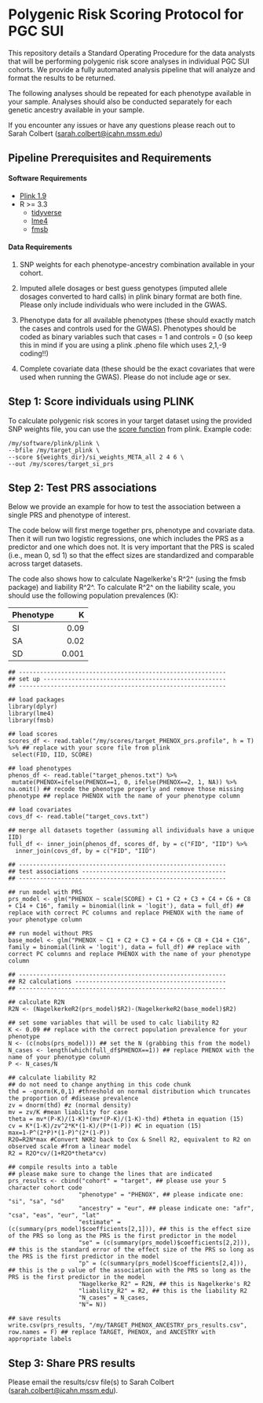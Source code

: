 # Polygenic Risk Scoring Protocol for PGC SUI
This repository details a Standard Operating Procedure for the data analysts that will be performing polygenic risk score analyses in individual PGC SUI cohorts. We provide a fully automated analysis pipeline that will analyze and format the results to be returned.

The following analyses should be repeated for each phenotype available in your sample. Analyses should also be conducted separately for each genetic ancestry available in your sample. 

If you encounter any issues or have any questions please reach out to Sarah Colbert (sarah.colbert@icahn.mssm.edu)

## Pipeline Prerequisites and Requirements

#### Software Requirements

* [Plink 1.9](https://www.cog-genomics.org/plink/)
* R >= 3.3
  * [tidyverse](https://github.com/tidyverse/tidyverse)
  * [lme4](https://cran.r-project.org/web/packages/lme4/index.html)
  * [fmsb](https://cran.r-project.org/web/packages/fmsb/index.html)

#### Data Requirements

1) SNP weights for each phenotype-ancestry combination available in your cohort.

2) Imputed allele dosages or best guess genotypes (imputed allele dosages converted to hard calls) in plink binary format are both fine. Please only include individuals who were included in the GWAS. 

3) Phenotype data for all available phenotypes (these should exactly match the cases and controls used for the GWAS). Phenotypes should be coded as binary variables such that cases = 1 and controls = 0 (so keep this in mind if you are using a plink .pheno file which uses 2,1,-9 coding!!)

4) Complete covariate data (these should be the exact covariates that were used when running the GWAS). Please do not include age or sex. 


## Step 1: Score individuals using PLINK

To calculate polygenic risk scores in your target dataset using the provided SNP weights file, you can use the [score function](https://www.cog-genomics.org/plink/1.9/score) from plink. Example code: 

```
/my/software/plink/plink \
--bfile /my/target_plink \
--score ${weights_dir}/si_weights_META_all 2 4 6 \
--out /my/scores/target_si_prs
```

## Step 2: Test PRS associations

Below we provide an example for how to test the association between a single PRS and phenotype of interest.

The code below will first merge together prs, phenotype and covariate data. Then it will run two logistic regressions, one which includes the PRS as a predictor and one which does not. It is very important that the PRS is scaled (i.e., mean 0, sd 1) so that the effect sizes are standardized and comparable across target datasets. 

The code also shows how to calculate Nagelkerke's R^2^ (using the fmsb package) and liability R^2^. To calculate R^2^ on the liability scale, you should use the following population prevalences (K): 

| Phenotype | K             |
| :-------- |--------------:|
| SI        | 0.09          |
| SA        | 0.02          |
| SD        | 0.001         |

```
## -----------------------------------------------------------
## set up ----------------------------------------------------
## -----------------------------------------------------------

## load packages
library(dplyr)
library(lme4)
library(fmsb)

## load scores
scores_df <- read.table("/my/scores/target_PHENOX_prs.profile", h = T) %>% ## replace with your score file from plink
 select(FID, IID, SCORE) 

## load phenotypes
phenos_df <- read.table("target_phenos.txt") %>%
 mutate(PHENOX=ifelse(PHENOX==1, 0, ifelse(PHENOX==2, 1, NA)) %>% na.omit() ## recode the phenotype properly and remove those missing phenotype ## replace PHENOX with the name of your phenotype column

## load covariates
covs_df <- read.table("target_covs.txt")

## merge all datasets together (assuming all individuals have a unique IID)
full_df <- inner_join(phenos_df, scores_df, by = c("FID", "IID") %>%
  inner_join(covs_df, by = c("FID", "IID")

## -----------------------------------------------------------
## test associations -----------------------------------------
## -----------------------------------------------------------

## run model with PRS
prs_model <- glm("PHENOX ~ scale(SCORE) + C1 + C2 + C3 + C4 + C6 + C8 + C14 + C16", family = binomial(link = 'logit'), data = full_df) ## replace with correct PC columns and replace PHENOX with the name of your phenotype column

## run model without PRS
base_model <- glm("PHENOX ~ C1 + C2 + C3 + C4 + C6 + C8 + C14 + C16", family = binomial(link = 'logit'), data = full_df) ## replace with correct PC columns and replace PHENOX with the name of your phenotype column

## -----------------------------------------------------------
## R2 calculations -------------------------------------------
## -----------------------------------------------------------

## calculate R2N
R2N <- (NagelkerkeR2(prs_model)$R2)-(NagelkerkeR2(base_model)$R2)

## set some variables that will be used to calc liability R2
K <- 0.09 ## replace with the correct population prevalence for your phenotype
N <- (c(nobs(prs_model))) ## set the N (grabbing this from the model)
N_cases <- length(which(full_df$PHENOX==1)) ## replace PHENOX with the name of your phenotype column
P <- N_cases/N

## calculate liability R2
## do not need to change anything in this code chunk
thd = -qnorm(K,0,1) #threshold on normal distribution which truncates the proportion of #disease prevalence
zv = dnorm(thd) #z (normal density)
mv = zv/K #mean liability for case
theta = mv*(P-K)/(1-K)*(mv*(P-K)/(1-K)-thd) #theta in equation (15)
cv = K*(1-K)/zv^2*K*(1-K)/(P*(1-P)) #C in equation (15) 
max=1-P^(2*P)*(1-P)^(2*(1-P))
R2O=R2N*max #Convert NKR2 back to Cox & Snell R2, equivalent to R2 on observed scale #from a linear model
R2 = R2O*cv/(1+R2O*theta*cv)

## compile results into a table
## please make sure to change the lines that are indicated
prs_results <- cbind("cohort" = "target", ## please use your 5 character cohort code 
                    "phenotype" = "PHENOX", ## please indicate one: "si", "sa", "sd"
                    "ancestry" = "eur", ## please indicate one: "afr", "csa", "eas", "eur", "lat" 
                    "estimate" = (c(summary(prs_model)$coefficients[2,1])), ## this is the effect size of the PRS so long as the PRS is the first predictor in the model 
                    "se" = (c(summary(prs_model)$coefficients[2,2])), ## this is the standard error of the effect size of the PRS so long as the PRS is the first predictor in the model 
                    "p" = (c(summary(prs_model)$coefficients[2,4])), ## this is the p value of the association with the PRS so long as the PRS is the first predictor in the model
                    "Nagelkerke_R2" = R2N, ## this is Nagelkerke's R2
                    "liability_R2" = R2, ## this is the liability R2
                    "N_cases" = N_cases, 
                    "N"= N))

## save results
write.csv(prs_results, "/my/TARGET_PHENOX_ANCESTRY_prs_results.csv", row.names = F) ## replace TARGET, PHENOX, and ANCESTRY with appropriate labels

```

## Step 3: Share PRS results

Please email the results/csv file(s) to Sarah Colbert (sarah.colbert@icahn.mssm.edu). 

